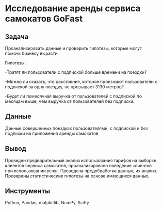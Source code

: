 # Исследование аренды сервиса самокатов GoFast


## Задача

  Проанализировать данные и проверить гипотезы, которые могут помочь бизнесу вырасти.
  
  Гипотезы:
  
  -Тратят ли пользователи с подпиской больше времени на поездки?

  -Можно ли сказать, что расстояние, которое проезжают пользователи с подпиской за одну поездку, не превышает 3130 метров?

  -Будет ли помесячная выручка от пользователей с подпиской по месяцам выше, чем выручка от пользователей без подписки.

## Данные 
Данные совершенных поездках пользователями, с подпиской и без подписки на приложения аренды самокатов

## Вывод
  Проведен предварительный анализ использования тарифов на выборке клиентов сервиса самокатов,
  проанализировано поведение клиентов при использовании услуг. Проведена предобработка
  данных, их анализ. Проверены статистические гипотезы на основе имеющихся данных.

## Инструменты 
 Python, Pandas, matplotlib, NumPy, SciPy
